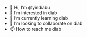- 👋 Hi, I’m @yindiabu
- 👀 I’m interested in diab
- 🌱 I’m currently learning diab
- 💞️ I’m looking to collaborate on diab
- 📫 How to reach me diab

<!---
yindiabu/yindiabu is a ✨ special ✨ repository because its `README.md` (this file) appears on your GitHub profile.
You can click the Preview link to take a look at your changes.
--->
